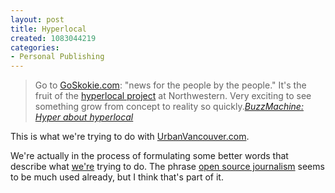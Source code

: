 ```yaml
--- 
layout: post
title: Hyperlocal
created: 1083044219
categories: 
- Personal Publishing
---
```

<blockquote>
Go to <a href="http://www.goskokie.com">GoSkokie.com</a>: "news for the people by the people." It's the fruit of the <a href="http://mesh.medill.northwestern.edu/blogs/advance/">hyperlocal project</a> at Northwestern. Very exciting to see something grow from concept to reality so quickly.<cite><a href="http://www.buzzmachine.com/archives/2004_04_25.html#006917">BuzzMachine: Hyper about hyperlocal</a></cite></blockquote>

<p>This is what we're trying to do with <a href="http://www.urbanvancouver.com" title="Urban Vancouver - Local News Powered by You">UrbanVancouver.com</a>.</p>

<p>We're actually in the process of formulating some better words that describe what <a href="http://www.streamlinewebco.com" title="Streamline Web Co - Community Platforms, Blogging, and RSS experts based in Vancouver">we're</a> trying to do. The phrase <a href="http://www.google.com/search?q=%22open+source+journalism%22&ie=UTF-8&oe=UTF-8">open source journalism</a> seems to be much used already, but I think that's part of it.</p>
